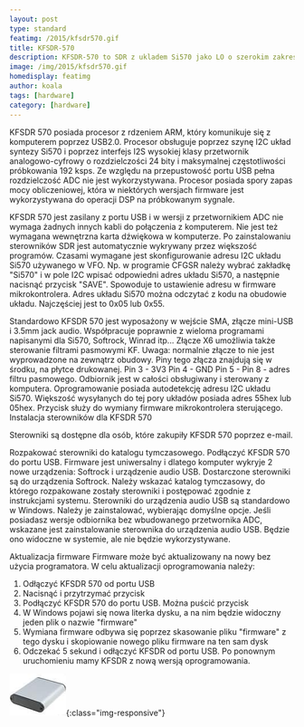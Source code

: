 ```yaml
---
layout: post
type: standard
featimg: /2015/kfsdr570.gif
title: KFSDR-570
description: KFSDR-570 to SDR z ukladem Si570 jako LO o szerokim zakresie częstotliwości.
image: /img/2015/kfsdr570.gif
homedisplay: featimg
author: koala
tags: [hardware]
category: [hardware]
---
```


KFSDR 570 posiada procesor z rdzeniem ARM, który komunikuje się z komputerem poprzez USB2.0. Procesor obsługuje poprzez szynę I2C układ syntezy Si570 i poprzez interfejs I2S wysokiej klasy przetwornik analogowo-cyfrowy o rozdzielczości 24 bity i maksymalnej częstotliwości próbkowania 192 ksps. Ze względu na przepustowość portu USB pełna rozdzielczość ADC nie jest wykorzystywana. Procesor posiada spory zapas mocy obliczeniowej, która w niektórych wersjach firmware jest wykorzystywana do operacji DSP na próbkowanym sygnale.

KFSDR 570 jest zasilany z portu USB i w wersji z przetwornikiem ADC nie wymaga żadnych innych kabli do połączenia z komputerem. Nie jest też wymagana wewnętrzna karta dźwiękowa w komputerze.
Po zainstalowaniu sterowników SDR jest automatycznie wykrywany przez większość programów. Czasami wymagane jest skonfigurowanie adresu I2C układu Si570 używanego w VFO. Np. w programie CFGSR należy wybrać zakładkę "Si570" i w pole I2C wpisać odpowiedni adres układu Si570, a następnie nacisnąć przycisk "SAVE". Spowoduje to ustawienie adresu w firmware mikrokontrolera. Adres układu Si570 można odczytać z kodu na obudowie układu. Najczęściej jest to 0x05 lub 0x55.

Standardowo KFSDR 570 jest wyposażony w wejście SMA, złącze mini-USB i 3.5mm jack audio. Współpracuje poprawnie z wieloma programami napisanymi dla Si570, Softrock, Winrad itp... Złącze X6 umożliwia także sterowanie filtrami pasmowymi KF. Uwaga: normalnie złącze to nie jest wyprowadzone na zewnątrz obudowy. Piny tego złącza znajdują się w środku, na płytce drukowanej.
Pin 3 - 3V3
Pin 4 - GND
Pin 5 - Pin 8 - adres filtru pasmowego.
Odbiornik jest w całości obsługiwany i sterowany z komputera. Oprogramowanie posiada autodetekcję adresu I2C układu Si570. Większość wysyłanych do tej pory układów posiada adres 55hex lub 05hex. Przycisk służy do wymiany firmware mikrokontrolera sterującego.
Instalacja sterowników dla KFSDR 570

Sterowniki są dostępne dla osób, które zakupiły KFSDR 570 poprzez e-mail. 

Rozpakować sterowniki do katalogu tymczasowego. Podłączyć KFSDR 570 do portu USB. Firmware jest uniwersalny i dlatego komputer wykryje 2 nowe urządzenia: Softrock i urządzenie audio USB. Dostarczone sterowniki są do urządzenia Softrock. Należy wskazać katalog tymczasowy, do którego rozpakowane zostały sterowniki i postępować zgodnie z instrukcjami systemu.
Sterowniki do urządzenia audio USB są standardowo w Windows. Należy je zainstalować, wybierając domyślne opcje. Jeśli posiadasz wersje odbiornika bez wbudowanego przetwornika ADC, wskazane jest zainstalowanie sterownika do urządzenia audio USB. Będzie ono widoczne w systemie, ale nie będzie wykorzystywane.

Aktualizacja firmware
Firmware może być aktualizowany na nowy bez użycia programatora. W celu aktualizacji oprogramowania należy:
1. Odłączyć KFSDR 570 od portu USB
2. Nacisnąć i przytrzymać przycisk
3. Podłączyć KFSDR 570 do portu USB. Można puścić przycisk
4. W Windows pojawi się nowa literka dysku, a na nim będzie widoczny jeden plik o nazwie "firmware"
5. Wymiana firmware odbywa się poprzez skasowanie pliku "firmware" z tego dysku i skopiowanie nowego pliku firmware na ten sam dysk
6. Odczekać 5 sekund i odłączyć KFSDR od portu USB. Po ponownym uruchomieniu mamy KFSDR z nową wersją oprogramowania. 

![KFSDR-570-b802](/img/2015/b802s.jpg){:class="img-responsive"}
